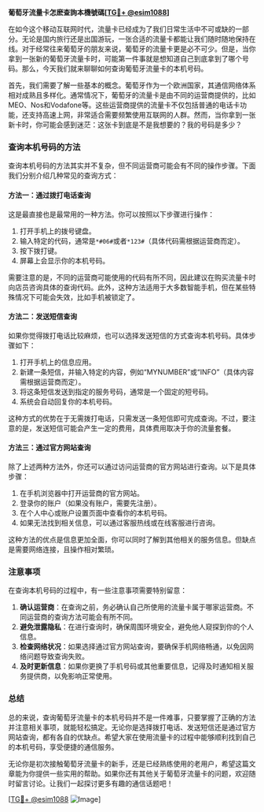**葡萄牙流量卡怎麽查詢本機號碼[[TG💪+ @esim1088](https://t.me/s/esim1088)]**

在如今这个移动互联网时代，流量卡已经成为了我们日常生活中不可或缺的一部分。无论是国内旅行还是出国游玩，一张合适的流量卡都能让我们随时随地保持在线。对于经常往来葡萄牙的朋友来说，葡萄牙的流量卡更是必不可少。但是，当你拿到一张新的葡萄牙流量卡时，可能第一件事就是想知道自己到底拿到了哪个号码。那么，今天我们就来聊聊如何查询葡萄牙流量卡的本机号码。

首先，我们需要了解一些基本的概念。葡萄牙作为一个欧洲国家，其通信网络体系相对成熟且多样化。通常情况下，葡萄牙的流量卡是由不同的运营商提供的，比如MEO、Nos和Vodafone等。这些运营商提供的流量卡不仅包括普通的电话卡功能，还支持高速上网，非常适合需要频繁使用互联网的人群。然而，当你拿到一张新卡时，你可能会感到迷茫：这张卡到底是不是我想要的？我的号码是多少？

### 查询本机号码的方法

查询本机号码的方法其实并不复杂，但不同运营商可能会有不同的操作步骤。下面我们分别介绍几种常见的查询方式：

#### 方法一：通过拨打电话查询
这是最直接也是最常用的一种方法。你可以按照以下步骤进行操作：
1. 打开手机上的拨号键盘。
2. 输入特定的代码，通常是`*#06#`或者`*123#`（具体代码需根据运营商而定）。
3. 按下拨打键。
4. 屏幕上会显示你的本机号码。

需要注意的是，不同的运营商可能使用的代码有所不同，因此建议在购买流量卡时向店员咨询具体的查询代码。此外，这种方法适用于大多数智能手机，但在某些特殊情况下可能会失效，比如手机被锁定了。

#### 方法二：发送短信查询
如果你觉得拨打电话比较麻烦，也可以选择发送短信的方式查询本机号码。具体步骤如下：
1. 打开手机上的信息应用。
2. 新建一条短信，并输入特定的内容，例如“MYNUMBER”或“INFO”（具体内容需根据运营商而定）。
3. 将这条短信发送到指定的服务号码，通常是一个固定的短号码。
4. 系统会自动回复你的本机号码。

这种方式的优势在于无需拨打电话，只需发送一条短信即可完成查询。不过，要注意的是，发送短信可能会产生一定的费用，具体费用取决于你的流量套餐。

#### 方法三：通过官方网站查询
除了上述两种方法外，你还可以通过访问运营商的官方网站进行查询。以下是具体步骤：
1. 在手机浏览器中打开运营商的官方网站。
2. 登录你的账户（如果没有账户，需要先注册）。
3. 在个人中心或账户设置页面中查看你的本机号码。
4. 如果无法找到相关信息，可以通过客服热线或在线客服进行咨询。

这种方法的优点是信息更加全面，你可以同时了解到其他相关的服务信息。但缺点是需要网络连接，且操作相对繁琐。

### 注意事项

在查询本机号码的过程中，有一些注意事项需要特别留意：
1. **确认运营商**：在查询之前，务必确认自己所使用的流量卡属于哪家运营商。不同运营商的查询方法可能会有所不同。
2. **避免泄露隐私**：在进行查询时，确保周围环境安全，避免他人窥探到你的个人信息。
3. **检查网络状况**：如果选择通过官方网站查询，要确保手机网络畅通，以免因网络问题导致查询失败。
4. **及时更新信息**：如果你更换了手机号码或其他重要信息，记得及时通知相关服务提供商，以免影响正常使用。

### 总结

总的来说，查询葡萄牙流量卡的本机号码并不是一件难事，只要掌握了正确的方法并注意相关事项，就能轻松搞定。无论你是选择拨打电话、发送短信还是通过官方网站查询，都有各自的优缺点。希望大家在使用流量卡的过程中能够顺利找到自己的本机号码，享受便捷的通信服务。

无论你是初次接触葡萄牙流量卡的新手，还是已经熟练使用的老用户，希望这篇文章能为你提供一些实用的帮助。如果你还有其他关于葡萄牙流量卡的问题，欢迎随时留言讨论。让我们一起探讨更多有趣的通信话题吧！

[[TG💪+ @esim1088](https://t.me/s/esim1088) ![Image](https://i.postimg.cc/4NQfJmqS/Snipaste-2025-05-13-00-14-12.png)]